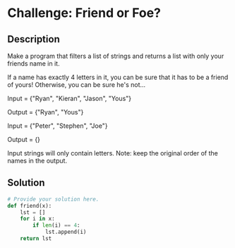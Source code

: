 # Challenge: Friend or Foe?

## Description

Make a program that filters a list of strings and returns a list with only your friends name in it.

If a name has exactly 4 letters in it, you can be sure that it has to be a friend of yours! Otherwise, you can be sure he's not...

Input = {"Ryan", "Kieran", "Jason", "Yous"}

Output = {"Ryan", "Yous"}

Input = {"Peter", "Stephen", "Joe"}

Output = {}

Input strings will only contain letters. Note: keep the original order of the names in the output.

## Solution

```python
# Provide your solution here.
def friend(x):
    lst = []
    for i in x:
        if len(i) == 4:
            lst.append(i)
    return lst
